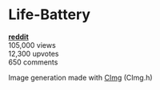 # Life-Battery
__[reddit](https://www.reddit.com/r/dataisbeautiful/comments/6ry4dz/lifes_charge_a_finite_existence_demonstrated/)__  
105,000 views  
12,300 upvotes  
650 comments  

Image generation made with [CImg](http://cimg.eu/) (CImg.h)  